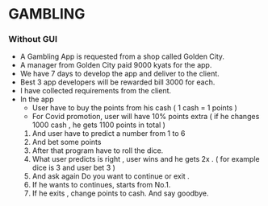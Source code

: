 <h1>GAMBLING</h1>
<h3>Without GUI</h3>

- A Gambling App is requested from a shop called Golden City.
- A manager from Golden City paid 9000 kyats for the app. 
- We have 7 days to develop the app and deliver to the client.
- Best 3 app developers will be rewarded bill 3000 for each.
- I have collected requirements from the client. 
- In the app 
	- User have to buy the points from his cash ( 1 cash = 1 points )
	-  For Covid promotion, user will have 10% points extra ( if he changes 1000 cash , he gets 1100 points in total ) 
	1. And user have to predict a number from 1 to 6 
	2. And bet some points 
	3. After that program have to roll the dice.
	4. What user predicts is right , user wins and he gets 2x . ( for example dice is 3 and user bet 3 ) 
	5. And ask again Do you want to continue or exit .
	6. If he wants to continues,  starts from No.1.
	7. If he exits , change points to cash. And say goodbye. 

